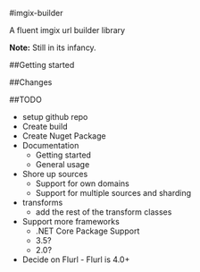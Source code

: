 #imgix-builder

A fluent imgix url builder library

**Note:** Still in its infancy.

##Getting started

##Changes

##TODO

* setup github repo
* Create build
* Create Nuget Package
* Documentation
	* Getting started
	* General usage
* Shore up sources
    * Support for own domains
	* Support for multiple sources and sharding
* transforms
	* add the rest of the transform classes
* Support more frameworks
	* .NET Core Package Support
	* 3.5?
	* 2.0?
* Decide on Flurl - Flurl is 4.0+
